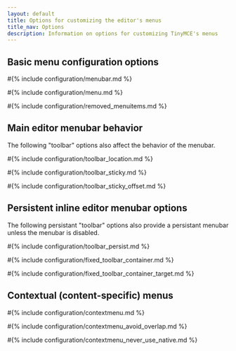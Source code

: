 ```yaml
---
layout: default
title: Options for customizing the editor's menus
title_nav: Options
description: Information on options for customizing TinyMCE's menus
---
```


## Basic menu configuration options

#{% include configuration/menubar.md %}

#{% include configuration/menu.md %}

#{% include configuration/removed_menuitems.md %}

## Main editor menubar behavior

The following "toolbar" options also affect the behavior of the menubar.

#{% include configuration/toolbar_location.md %}

#{% include configuration/toolbar_sticky.md %}

#{% include configuration/toolbar_sticky_offset.md %}

## Persistent inline editor menubar options

The following persistant "toolbar" options also provide a persistant menubar unless the menubar is disabled.

#{% include configuration/toolbar_persist.md %}

#{% include configuration/fixed_toolbar_container.md %}

#{% include configuration/fixed_toolbar_container_target.md %}

## Contextual (content-specific) menus

#{% include configuration/contextmenu.md %}

#{% include configuration/contextmenu_avoid_overlap.md %}

#{% include configuration/contextmenu_never_use_native.md %}
